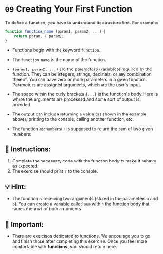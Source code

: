 # `09` Creating Your First Function

To define a function, you have to understand its structure first. For example:

```Javascript
function function_name (param1, param2, ...) {
    return param1 + param2;
}
```
- Functions begin with the keyword `function`.

- The `function_name` is the name of the function.

- `(param1, param2, ...)` are the parameters (variables) required by the function. They can be integers, strings, decimals, or any combination thereof. You can have zero or more parameters in a given function. Parameters are assigned arguments, which are the user's input.

- The space within the curly brackets `{...}` is the function's body. Here is where the arguments are processed and some sort of output is provided.

- The output can include returning a value (as shown in the example above), printing to the console, calling another function, etc.

- The function `addNumbers()` is supposed to return the sum of two given numbers:


## 📝 Instructions:
1. Complete the necessary code with the function body to make it behave as expected.
2. The exercise should print `7` to the console.

## 💡 Hint:
- The function is receiving two arguments (stored in the parameters `a` and `b`). You can create a variable called `sum` within the function body that stores the total of both arguments.

## 🔎 Important:
- There are exercises dedicated to functions. We encourage you to go and finish those after completing this exercise. Once you feel more comfortable with **functions**, you should return here.